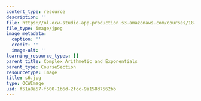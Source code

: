 ```yaml
---
content_type: resource
description: ''
file: https://ol-ocw-studio-app-production.s3.amazonaws.com/courses/18-03sc-differential-equations-fall-2011/f51a8a57f5001b6d2fcc9a158d7562bb_s6.jpg
file_type: image/jpeg
image_metadata:
  caption: ''
  credit: ''
  image-alt: ''
learning_resource_types: []
parent_title: Complex Arithmetic and Exponentials
parent_type: CourseSection
resourcetype: Image
title: s6.jpg
type: OCWImage
uid: f51a8a57-f500-1b6d-2fcc-9a158d7562bb
---
```

